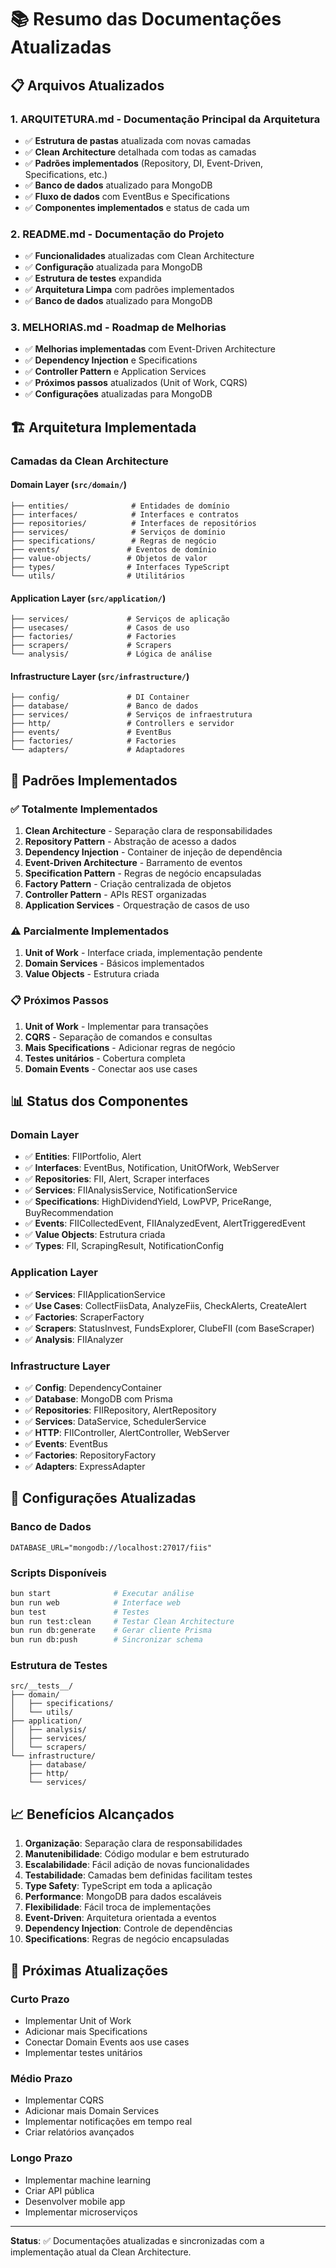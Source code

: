 # 📚 Resumo das Documentações Atualizadas

## 📋 **Arquivos Atualizados**

### 1. **ARQUITETURA.md** - Documentação Principal da Arquitetura
- ✅ **Estrutura de pastas** atualizada com novas camadas
- ✅ **Clean Architecture** detalhada com todas as camadas
- ✅ **Padrões implementados** (Repository, DI, Event-Driven, Specifications, etc.)
- ✅ **Banco de dados** atualizado para MongoDB
- ✅ **Fluxo de dados** com EventBus e Specifications
- ✅ **Componentes implementados** e status de cada um

### 2. **README.md** - Documentação do Projeto
- ✅ **Funcionalidades** atualizadas com Clean Architecture
- ✅ **Configuração** atualizada para MongoDB
- ✅ **Estrutura de testes** expandida
- ✅ **Arquitetura Limpa** com padrões implementados
- ✅ **Banco de dados** atualizado para MongoDB

### 3. **MELHORIAS.md** - Roadmap de Melhorias
- ✅ **Melhorias implementadas** com Event-Driven Architecture
- ✅ **Dependency Injection** e Specifications
- ✅ **Controller Pattern** e Application Services
- ✅ **Próximos passos** atualizados (Unit of Work, CQRS)
- ✅ **Configurações** atualizadas para MongoDB

## 🏗️ **Arquitetura Implementada**

### **Camadas da Clean Architecture**

#### **Domain Layer** (`src/domain/`)
```
├── entities/              # Entidades de domínio
├── interfaces/            # Interfaces e contratos
├── repositories/          # Interfaces de repositórios
├── services/              # Serviços de domínio
├── specifications/        # Regras de negócio
├── events/               # Eventos de domínio
├── value-objects/        # Objetos de valor
├── types/                # Interfaces TypeScript
└── utils/                # Utilitários
```

#### **Application Layer** (`src/application/`)
```
├── services/             # Serviços de aplicação
├── usecases/             # Casos de uso
├── factories/            # Factories
├── scrapers/             # Scrapers
└── analysis/             # Lógica de análise
```

#### **Infrastructure Layer** (`src/infrastructure/`)
```
├── config/               # DI Container
├── database/             # Banco de dados
├── services/             # Serviços de infraestrutura
├── http/                 # Controllers e servidor
├── events/               # EventBus
├── factories/            # Factories
└── adapters/             # Adaptadores
```

## 🎯 **Padrões Implementados**

### ✅ **Totalmente Implementados**
1. **Clean Architecture** - Separação clara de responsabilidades
2. **Repository Pattern** - Abstração de acesso a dados
3. **Dependency Injection** - Container de injeção de dependência
4. **Event-Driven Architecture** - Barramento de eventos
5. **Specification Pattern** - Regras de negócio encapsuladas
6. **Factory Pattern** - Criação centralizada de objetos
7. **Controller Pattern** - APIs REST organizadas
8. **Application Services** - Orquestração de casos de uso

### ⚠️ **Parcialmente Implementados**
1. **Unit of Work** - Interface criada, implementação pendente
2. **Domain Services** - Básicos implementados
3. **Value Objects** - Estrutura criada

### 📋 **Próximos Passos**
1. **Unit of Work** - Implementar para transações
2. **CQRS** - Separação de comandos e consultas
3. **Mais Specifications** - Adicionar regras de negócio
4. **Testes unitários** - Cobertura completa
5. **Domain Events** - Conectar aos use cases

## 📊 **Status dos Componentes**

### **Domain Layer**
- ✅ **Entities**: FIIPortfolio, Alert
- ✅ **Interfaces**: EventBus, Notification, UnitOfWork, WebServer
- ✅ **Repositories**: FII, Alert, Scraper interfaces
- ✅ **Services**: FIIAnalysisService, NotificationService
- ✅ **Specifications**: HighDividendYield, LowPVP, PriceRange, BuyRecommendation
- ✅ **Events**: FIICollectedEvent, FIIAnalyzedEvent, AlertTriggeredEvent
- ✅ **Value Objects**: Estrutura criada
- ✅ **Types**: FII, ScrapingResult, NotificationConfig

### **Application Layer**
- ✅ **Services**: FIIApplicationService
- ✅ **Use Cases**: CollectFiisData, AnalyzeFiis, CheckAlerts, CreateAlert
- ✅ **Factories**: ScraperFactory
- ✅ **Scrapers**: StatusInvest, FundsExplorer, ClubeFII (com BaseScraper)
- ✅ **Analysis**: FIIAnalyzer

### **Infrastructure Layer**
- ✅ **Config**: DependencyContainer
- ✅ **Database**: MongoDB com Prisma
- ✅ **Repositories**: FIIRepository, AlertRepository
- ✅ **Services**: DataService, SchedulerService
- ✅ **HTTP**: FIIController, AlertController, WebServer
- ✅ **Events**: EventBus
- ✅ **Factories**: RepositoryFactory
- ✅ **Adapters**: ExpressAdapter

## 🔧 **Configurações Atualizadas**

### **Banco de Dados**
```env
DATABASE_URL="mongodb://localhost:27017/fiis"
```

### **Scripts Disponíveis**
```bash
bun start              # Executar análise
bun run web            # Interface web
bun test               # Testes
bun run test:clean     # Testar Clean Architecture
bun run db:generate    # Gerar cliente Prisma
bun run db:push        # Sincronizar schema
```

### **Estrutura de Testes**
```
src/__tests__/
├── domain/
│   ├── specifications/
│   └── utils/
├── application/
│   ├── analysis/
│   ├── services/
│   └── scrapers/
└── infrastructure/
    ├── database/
    ├── http/
    └── services/
```

## 📈 **Benefícios Alcançados**

1. **Organização**: Separação clara de responsabilidades
2. **Manutenibilidade**: Código modular e bem estruturado
3. **Escalabilidade**: Fácil adição de novas funcionalidades
4. **Testabilidade**: Camadas bem definidas facilitam testes
5. **Type Safety**: TypeScript em toda a aplicação
6. **Performance**: MongoDB para dados escaláveis
7. **Flexibilidade**: Fácil troca de implementações
8. **Event-Driven**: Arquitetura orientada a eventos
9. **Dependency Injection**: Controle de dependências
10. **Specifications**: Regras de negócio encapsuladas

## 🚀 **Próximas Atualizações**

### **Curto Prazo**
- Implementar Unit of Work
- Adicionar mais Specifications
- Conectar Domain Events aos use cases
- Implementar testes unitários

### **Médio Prazo**
- Implementar CQRS
- Adicionar mais Domain Services
- Implementar notificações em tempo real
- Criar relatórios avançados

### **Longo Prazo**
- Implementar machine learning
- Criar API pública
- Desenvolver mobile app
- Implementar microserviços

---

**Status**: ✅ Documentações atualizadas e sincronizadas com a implementação atual da Clean Architecture. 